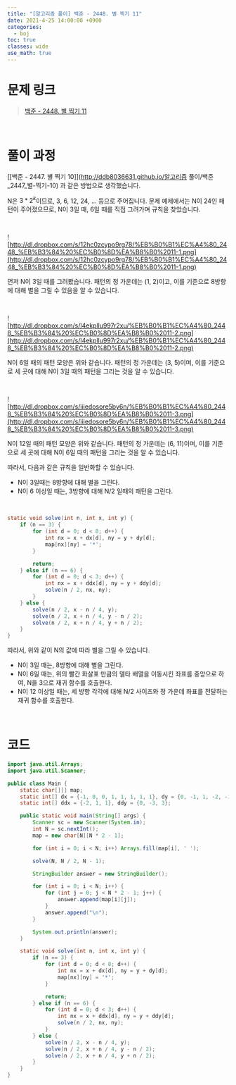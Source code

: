 ```yaml
---
title: "[알고리즘 풀이] 백준 - 2448. 별 찍기 11"
date: 2021-4-25 14:00:00 +0900
categories:
  - boj
toc: true
classes: wide
use_math: true
---
```


# 문제 링크

> [백준 - 2448. 별 찍기 11](https://www.acmicpc.net/problem/2448)

<br>

# 풀이 과정

[[백준 - 2447. 별 찍기 10]](http://ddb8036631.github.io/알고리즘 풀이/백준_2447_별-찍기-10) 과 같은 방법으로 생각했습니다.

N은 $3*2^k$이므로, 3, 6, 12, 24, ... 등으로 주어집니다. 문제 예제에서는 N이 24인 패턴이 주어졌으므로, N이 3일 때, 6일 때를 직접 그려가며 규칙을 찾았습니다.

<br>

![http://dl.dropbox.com/s/12hc0zcypo9rg78/%EB%B0%B1%EC%A4%80_2448_%EB%B3%84%20%EC%B0%8D%EA%B8%B0%2011-1.png](http://dl.dropbox.com/s/12hc0zcypo9rg78/%EB%B0%B1%EC%A4%80_2448_%EB%B3%84%20%EC%B0%8D%EA%B8%B0%2011-1.png)

먼저 N이 3일 때를 그려봤습니다. 패턴의 정 가운데는 (1, 2)이고, 이를 기준으로 8방향에 대해 별을 그릴 수 있음을 알 수 있습니다.

<br>

![http://dl.dropbox.com/s/l4ekpllu997r2xu/%EB%B0%B1%EC%A4%80_2448_%EB%B3%84%20%EC%B0%8D%EA%B8%B0%2011-2.png](http://dl.dropbox.com/s/l4ekpllu997r2xu/%EB%B0%B1%EC%A4%80_2448_%EB%B3%84%20%EC%B0%8D%EA%B8%B0%2011-2.png)

N이 6일 때의 패턴 모양은 위와 같습니다. 패턴의 정 가운데는 (3, 5)이며, 이를 기준으로 세 곳에 대해 N이 3일 때의 패턴을 그리는 것을 알 수 있습니다.

<br>

![http://dl.dropbox.com/s/iiiedosore5by6n/%EB%B0%B1%EC%A4%80_2448_%EB%B3%84%20%EC%B0%8D%EA%B8%B0%2011-3.png](http://dl.dropbox.com/s/iiiedosore5by6n/%EB%B0%B1%EC%A4%80_2448_%EB%B3%84%20%EC%B0%8D%EA%B8%B0%2011-3.png)

N이 12일 때의 패턴 모양은 위와 같습니다. 패턴의 정 가운데는 (6, 11)이며, 이를 기준으로 세 곳에 대해 N이 6일 때의 패턴을 그리는 것을 알 수 있습니다.

따라서, 다음과 같은 규칙을 일반화할 수 있습니다.

- N이 3일때는 8방향에 대해 별을 그린다.
- N이 6 이상일 때는, 3방향에 대해 N/2 일때의 패턴을 그린다.

<br>

```java
static void solve(int n, int x, int y) {
    if (n == 3) {
        for (int d = 0; d < 8; d++) {
            int nx = x + dx[d], ny = y + dy[d];
            map[nx][ny] = '*';
        }

        return;
    } else if (n == 6) {
        for (int d = 0; d < 3; d++) {
            int nx = x + ddx[d], ny = y + ddy[d];
            solve(n / 2, nx, ny);
        }
    } else {
        solve(n / 2, x - n / 4, y);
        solve(n / 2, x + n / 4, y - n / 2);
        solve(n / 2, x + n / 4, y + n / 2);
    }
}
```

따라서, 위와 같이 N의 값에 따라 별을 그릴 수 있습니다.

- N이 3일 때는, 8방향에 대해 별을 그린다.
- N이 6일 때는, 위의 빨간 화살표 만큼의 델타 배열을 이동시킨 좌표를 중앙으로 하여, N을 3으로 재귀 함수를 호출한다.
- N이 12 이상일 때는, 세 방향 각각에 대해 N/2 사이즈와 정 가운데 좌표를 전달하는 재귀 함수를 호출한다.

<br>

# 코드

```java
import java.util.Arrays;
import java.util.Scanner;

public class Main {
    static char[][] map;
    static int[] dx = {-1, 0, 0, 1, 1, 1, 1, 1}, dy = {0, -1, 1, -2, -1, 0, 1, 2};
    static int[] ddx = {-2, 1, 1}, ddy = {0, -3, 3};

    public static void main(String[] args) {
        Scanner sc = new Scanner(System.in);
        int N = sc.nextInt();
        map = new char[N][N * 2 - 1];

        for (int i = 0; i < N; i++) Arrays.fill(map[i], ' ');

        solve(N, N / 2, N - 1);

        StringBuilder answer = new StringBuilder();

        for (int i = 0; i < N; i++) {
            for (int j = 0; j < N * 2 - 1; j++) {
                answer.append(map[i][j]);
            }
            answer.append("\n");
        }

        System.out.println(answer);
    }

    static void solve(int n, int x, int y) {
        if (n == 3) {
            for (int d = 0; d < 8; d++) {
                int nx = x + dx[d], ny = y + dy[d];
                map[nx][ny] = '*';
            }

            return;
        } else if (n == 6) {
            for (int d = 0; d < 3; d++) {
                int nx = x + ddx[d], ny = y + ddy[d];
                solve(n / 2, nx, ny);
            }
        } else {
            solve(n / 2, x - n / 4, y);
            solve(n / 2, x + n / 4, y - n / 2);
            solve(n / 2, x + n / 4, y + n / 2);
        }
    }
}
```